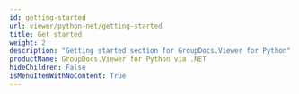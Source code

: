 ```yaml
---
id: getting-started
url: viewer/python-net/getting-started
title: Get started
weight: 2
description: "Getting started section for GroupDocs.Viewer for Python"
productName: GroupDocs.Viewer for Python via .NET
hideChildren: False
isMenuItemWithNoContent: True
---
```

